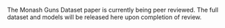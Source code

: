 The Monash Guns Dataset paper is currently being peer reviewed. The full dataset and models will be released here upon completion of review.
